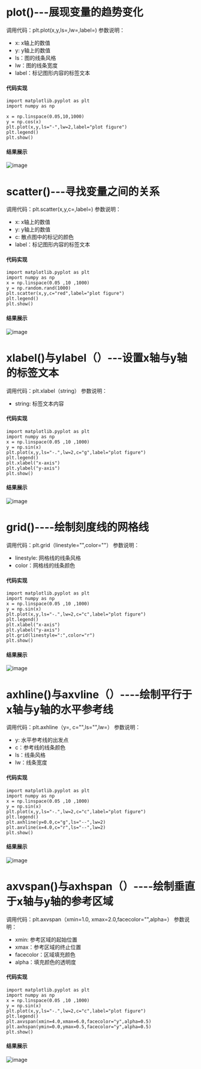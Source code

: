 # plot()---展现变量的趋势变化
调用代码：plt.plot(x,y,ls=,lw=,label=)
参数说明：
* x: x轴上的数值
* y: y轴上的数值
* ls：图的线条风格
* lw：图的线条宽度
* label：标记图形内容的标签文本
#### 代码实现
    import matplotlib.pyplot as plt
    import numpy as np

    x = np.linspace(0.05,10,1000)
    y = np.cos(x)
    plt.plot(x,y,ls="-",lw=2,label="plot figure")
    plt.legend()
    plt.show()
#### 结果展示
![image](https://github.com/tiancai134007/matplotlib/blob/main/%E5%9B%BE%E5%83%8F/plot.png)

# scatter()---寻找变量之间的关系
调用代码：plt.scatter(x,y,c=,label=)
参数说明：
* x: x轴上的数值
* y: y轴上的数值
* c: 散点图中的标记的颜色
* label：标记图形内容的标签文本
#### 代码实现
    import matplotlib.pyplot as plt
    import numpy as np
    x = np.linspace(0.05 ,10 ,1000)
    y = np.random.rand(1000)
    plt.scatter(x,y,c="red",label="plot figure")
    plt.legend()
    plt.show()
#### 结果展示
![image](https://github.com/tiancai134007/matplotlib/blob/main/%E5%9B%BE%E5%83%8F/scatter.png)

# xlabel()与ylabel（）---设置x轴与y轴的标签文本
调用代码：plt.xlabel（string）
参数说明：
* string: 标签文本内容
#### 代码实现
    import matplotlib.pyplot as plt
    import numpy as np
    x = np.linspace(0.05 ,10 ,1000)
    y = np.sin(x)
    plt.plot(x,y,ls="-.",lw=2,c="g",label="plot figure")
    plt.legend()
    plt.xlabel("x-axis")
    plt.ylabel("y-axis")
    plt.show()
#### 结果展示
![image](https://github.com/tiancai134007/matplotlib/blob/main/%E5%9B%BE%E5%83%8F/xlabel.png)

# grid()----绘制刻度线的网格线
调用代码：plt.grid（linestyle="",color=""）
参数说明：
* linestyle: 网格线的线条风格
* color：网格线的线条颜色 
#### 代码实现
    import matplotlib.pyplot as plt
    import numpy as np
    x = np.linspace(0.05 ,10 ,1000)
    y = np.sin(x)
    plt.plot(x,y,ls="-.",lw=2,c="c",label="plot figure")
    plt.legend()
    plt.xlabel("x-axis")
    plt.ylabel("y-axis")
    plt.grid(linestyle=":",color="r")
    plt.show()
#### 结果展示
![image](https://github.com/tiancai134007/matplotlib/blob/main/%E5%9B%BE%E5%83%8F/grid.png)

# axhline()与axvline（）----绘制平行于x轴与y轴的水平参考线
调用代码：plt.axhline（y=, c="",ls="",lw=）
参数说明：
* y: 水平参考线的出发点
* c：参考线的线条颜色
* ls：线条风格
* lw：线条宽度 
#### 代码实现
    import matplotlib.pyplot as plt
    import numpy as np
    x = np.linspace(0.05 ,10 ,1000)
    y = np.sin(x)
    plt.plot(x,y,ls="-.",lw=2,c="c",label="plot figure")
    plt.legend()
    plt.axhline(y=0.0,c="g",ls="--",lw=2)
    plt.axvline(x=4.0,c="r",ls="--",lw=2)
    plt.show()
#### 结果展示
![image](https://github.com/tiancai134007/matplotlib/blob/main/%E5%9B%BE%E5%83%8F/axhline.png)

# axvspan()与axhspan（）----绘制垂直于x轴与y轴的参考区域
调用代码：plt.axvspan（xmin=1.0, xmax=2.0,facecolor="",alpha=）
参数说明：
* xmin: 参考区域的起始位置
* xmax：参考区域的终止位置
* facecolor：区域填充颜色
* alpha：填充颜色的透明度 
#### 代码实现
    import matplotlib.pyplot as plt
    import numpy as np
    x = np.linspace(0.05 ,10 ,1000)
    y = np.sin(x)
    plt.plot(x,y,ls="-.",lw=2,c="c",label="plot figure")
    plt.legend()
    plt.axvspan(xmin=4.0,xmax=6.0,facecolor="y",alpha=0.5)
    plt.axhspan(ymin=0.0,ymax=0.5,facecolor="y",alpha=0.5)
    plt.show()
#### 结果展示
![image](https://github.com/tiancai134007/matplotlib/blob/main/%E5%9B%BE%E5%83%8F/axvspan.png)


